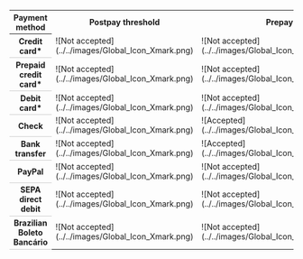 <table>
  <tr>
    <th style="width:220px" scope="col">
          Payment method
        </th>
    <th style="width:125px" scope="col">
          Postpay threshold
        </th>
    <th style="width:125px" scope="col">
          Prepay
        </th>
    <th style="width:125px" scope="col">
          Monthly invoice
        </th>
  </tr>
  <tr>
    <th style="border-bottom:solid 1px #ccc" scope="row">
          Credit card* 
        </th>
    <td style="text-align:left">
        ![Not accepted](../../images/Global_Icon_Xmark.png)
      </td>
    <td style="text-align:left">
        ![Not accepted](../../images/Global_Icon_Xmark.png)
      </td>
    <td style="text-align:left">
        ![Not accepted](../../images/Global_Icon_Xmark.png)
      </td>
  </tr>
  <tr>
    <th style="border-bottom:solid 1px #ccc" scope="row">
          Prepaid credit card*
        </th>
    <td style="text-align:left">
        ![Not accepted](../../images/Global_Icon_Xmark.png)
      </td>
    <td style="text-align:left">
        ![Not accepted](../../images/Global_Icon_Xmark.png)
      </td>
    <td style="text-align:left">
        ![Not accepted](../../images/Global_Icon_Xmark.png)
      </td>
  </tr>
  <tr>
    <th style="border-bottom:solid 1px #ccc" scope="row">
          Debit card*
        </th>
    <td style="text-align:left">
        ![Not accepted](../../images/Global_Icon_Xmark.png)
      </td>
    <td style="text-align:left">
        ![Not accepted](../../images/Global_Icon_Xmark.png)
      </td>
    <td style="text-align:left">
        ![Not accepted](../../images/Global_Icon_Xmark.png)
      </td>
  </tr>
  <tr>
    <th style="border-bottom:solid 1px #ccc" scope="row">
          Check 
        </th>
    <td style="text-align:left">
        ![Not accepted](../../images/Global_Icon_Xmark.png)
      </td>
    <td style="text-align:left">
        ![Accepted](../../images/Global_Icon_CheckMark.png)
      </td>
    <td style="text-align:left">
        ![Not accepted](../../images/Global_Icon_Xmark.png)
      </td>
  </tr>
  <tr>
    <th style="border-bottom:solid 1px #ccc" scope="row">
          Bank transfer 
        </th>
    <td style="text-align:left">
        ![Not accepted](../../images/Global_Icon_Xmark.png)
      </td>
    <td style="text-align:left">
        ![Accepted](../../images/Global_Icon_CheckMark.png)
      </td>
    <td style="text-align:left">
        ![Accepted](../../images/Global_Icon_CheckMark.png)
      </td>
  </tr>
  <tr>
    <th style="border-bottom:solid 1px #ccc" scope="row">
          PayPal
        </th>
    <td style="text-align:left">
        ![Not accepted](../../images/Global_Icon_Xmark.png)
      </td>
    <td style="text-align:left">
        ![Not accepted](../../images/Global_Icon_Xmark.png)
      </td>
    <td style="text-align:left">
        ![Not accepted](../../images/Global_Icon_Xmark.png)
      </td>
  </tr>
  <tr>
    <th style="border-bottom:solid 1px #ccc" scope="row">
          SEPA direct debit
        </th>
    <td style="text-align:left">
        ![Not accepted](../../images/Global_Icon_Xmark.png)
      </td>
    <td style="text-align:left">
        ![Not accepted](../../images/Global_Icon_Xmark.png)
      </td>
    <td style="text-align:left">
        ![Not accepted](../../images/Global_Icon_Xmark.png)
      </td>
  </tr>
  <tr>
    <th style="border-bottom:solid 1px #ccc" scope="row">
          Brazilian Boleto Bancário
        </th>
    <td style="text-align:left">
        ![Not accepted](../../images/Global_Icon_Xmark.png)
      </td>
    <td style="text-align:left">
        ![Not accepted](../../images/Global_Icon_Xmark.png)
      </td>
    <td style="text-align:left">
        ![Not accepted](../../images/Global_Icon_Xmark.png)
      </td>
  </tr>
</table>



